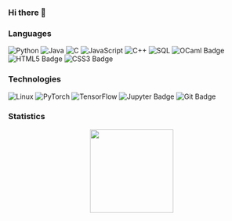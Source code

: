 ### Hi there 👋

### Languages

![Python](https://img.shields.io/badge/-Python-000?&logo=Python)
![Java](https://img.shields.io/badge/-Java-000?&logo=Java&logoColor=007396)
![C](https://img.shields.io/badge/-C-000?&logo=C)
![JavaScript](https://img.shields.io/badge/-JavaScript-000?&logo=JavaScript)
![C++](https://img.shields.io/badge/-C++-000?&logo=c%2b%2b&logoColor=00599C)
![SQL](https://img.shields.io/badge/-SQL-000?&logo=MySQL)
![OCaml Badge](https://img.shields.io/badge/OCaml-EC6813?logo=ocaml&logoColor=fff&style=flat)
![HTML5 Badge](https://img.shields.io/badge/HTML5-E34F26?logo=html5&logoColor=fff&style=flat)
![CSS3 Badge](https://img.shields.io/badge/CSS3-1572B6?logo=css3&logoColor=fff&style=flat)

### Technologies

![Linux](https://img.shields.io/badge/-Linux-000?&logo=Linux)
![PyTorch](https://img.shields.io/badge/-PyTorch-000?&logo=PyTorch)
![TensorFlow](https://img.shields.io/badge/-TensorFlow-000?&logo=TensorFlow)
![Jupyter Badge](https://img.shields.io/badge/Jupyter-F37626?logo=jupyter&logoColor=fff&style=flat)
![Git Badge](https://img.shields.io/badge/Git-F05032?logo=git&logoColor=fff&style=flat)


### Statistics

<div align="center">
    <span>&emsp;&emsp;</span>
    <img height="170px" src="https://github-readme-stats.vercel.app/api?username=TItygrosminet" />
    <span>&emsp;&emsp;</span>
</div>

